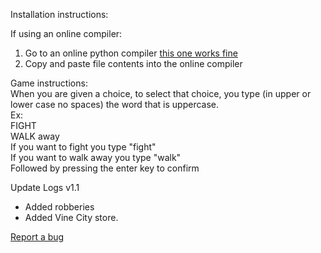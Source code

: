 Installation instructions:  

If using an online compiler:
1. Go to an online python compiler [this one works fine](https://www.online-python.com/)
2. Copy and paste file contents into the online compiler

Game instructions:  
When you are given a choice, to select that choice, you type (in upper or lower case no spaces) the word that is uppercase.  
Ex:  
FIGHT  
WALK away  
If you want to fight you type "fight"  
If you want to walk away you type "walk"  
Followed by pressing the enter key to confirm  

Update Logs
v1.1
- Added robberies
- Added Vine City store. 

[Report a bug](https://forms.gle/QLuSXGACCY2TCHaj6)
